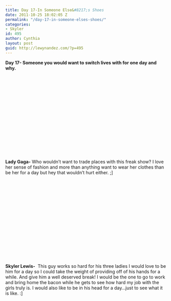 ```yaml
---
title: Day 17-In Someone Else&#8217;s Shoes
date: 2011-10-25 18:02:05 Z
permalink: "/day-17-in-someone-elses-shoes/"
categories:
- Skyler
id: 495
author: Cynthia
layout: post
guid: http://lewynandez.com/?p=495
---
```


**Day 17- Someone you would want to switch lives with for one day and why.**

<a href="http://i2.wp.com/lewynandez.com/wp-content/uploads/2011/10/leadphone.jpg" rel="lightbox[495]"><img class="alignleft size-medium wp-image-496" title="leadphone" src="http://i1.wp.com/lewynandez.com/wp-content/uploads/2011/10/leadphone-300x226.jpg?fit=300%2C226" alt="" srcset="http://i2.wp.com/lewynandez.com/wp-content/uploads/2011/10/leadphone.jpg?resize=300%2C226 300w, http://i2.wp.com/lewynandez.com/wp-content/uploads/2011/10/leadphone.jpg?w=350 350w" sizes="(max-width: 300px) 100vw, 300px" data-recalc-dims="1" /></a>

&nbsp;

&nbsp;

&nbsp;

&nbsp;

&nbsp;

&nbsp;

&nbsp;

&nbsp;

**Lady Gaga-** Who wouldn&#8217;t want to trade places with this freak show? I love her sense of fashion and more than anything want to wear her clothes than be her for a day but hey that wouldn&#8217;t hurt either. ;]

<a href="http://i2.wp.com/lewynandez.com/wp-content/uploads/2011/10/snapshot-5.jpg" rel="lightbox[495]"><img class="alignleft size-medium wp-image-497" title="snapshot (5)" src="http://i1.wp.com/lewynandez.com/wp-content/uploads/2011/10/snapshot-5-300x225.jpg?fit=300%2C225" alt="" srcset="http://i2.wp.com/lewynandez.com/wp-content/uploads/2011/10/snapshot-5.jpg?resize=300%2C225 300w, http://i2.wp.com/lewynandez.com/wp-content/uploads/2011/10/snapshot-5.jpg?w=640 640w" sizes="(max-width: 300px) 100vw, 300px" data-recalc-dims="1" /></a>

&nbsp;

&nbsp;

&nbsp;

&nbsp;

&nbsp;

&nbsp;

&nbsp;

&nbsp;

**Skyler Lewis-**  This guy works so hard for his three ladies I would love to be him for a day so I could take the weight of providing off of his hands for a while. And give him a well deserved break! I would be the one to go to work and bring home the bacon while he gets to see how hard my job with the girls truly is. I would also like to be in his head for a day&#8230;just to see what it is like. :]